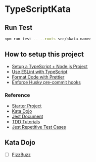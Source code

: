 # TypeScriptKata

## Run Test

```bash
npm run test -- --roots src/<kata-name>
```

## How to setup this project

- [Setup a TypeScript + Node.js Project](https://khalilstemmler.com/blogs/typescript/node-starter-project/)
- [Use ESLint with TypeScript](https://khalilstemmler.com/blogs/typescript/eslint-for-typescript/)
- [Format Code with Prettier](https://khalilstemmler.com/blogs/tooling/prettier/)
- [Enforce Husky pre-commit hooks](https://khalilstemmler.com/blogs/tooling/enforcing-husky-precommit-hooks/)

### Reference

- [Starter Project](https://github.com/stemmlerjs/simple-typescript-starter)
- [Kata Dojo](https://codingdojo.org/kata/)
- [Jest Document](https://jestjs.io/docs/using-matchers)
- [TDD Tutorials](https://khalilstemmler.com/articles/test-driven-development/introduction-to-tdd/#Getting-started)
- [Jest Repetitive Test Cases](https://dev.to/bgord/simplify-repetitive-jest-test-cases-with-test-each-310m)

## Kata Dojo

- [ ] [FizzBuzz](https://codingdojo.org/kata/FizzBuzz/)
